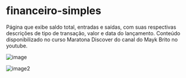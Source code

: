 # financeiro-simples
 Página que exibe saldo total, entradas e saídas, com suas respectivas descrições de tipo de transação, valor e data do lançamento. 
 Conteúdo disponibilizado no curso Maratona Discover do canal do Mayk Brito no youtube.

![image](https://user-images.githubusercontent.com/108579118/200023007-663b1663-d7a1-48e3-bae1-3b5126e4956d.PNG)

![image2](https://user-images.githubusercontent.com/108579118/200023030-dc2f7a42-ecfc-42cc-9559-88f74fabc4da.PNG)
